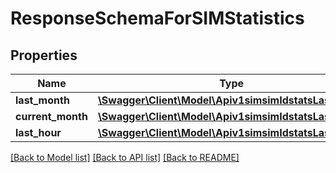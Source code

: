 # ResponseSchemaForSIMStatistics

## Properties
Name | Type | Description | Notes
------------ | ------------- | ------------- | -------------
**last_month** | [**\Swagger\Client\Model\Apiv1simsimIdstatsLastMonth**](Apiv1simsimIdstatsLastMonth.md) |  | 
**current_month** | [**\Swagger\Client\Model\Apiv1simsimIdstatsLastMonth**](Apiv1simsimIdstatsLastMonth.md) |  | 
**last_hour** | [**\Swagger\Client\Model\Apiv1simsimIdstatsLastMonth**](Apiv1simsimIdstatsLastMonth.md) |  | 

[[Back to Model list]](../../README.md#documentation-for-models) [[Back to API list]](../../README.md#documentation-for-api-endpoints) [[Back to README]](../../README.md)

